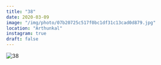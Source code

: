 ```yaml
---
title: "38"
date: 2020-03-09
image: "/img/photo/07b20725c517f0bc1df31c13cad0d879.jpg"
location: "Arthunkal"
instagram: true
draft: false
---
```


![38](/img/photo/07b20725c517f0bc1df31c13cad0d879.jpg)
